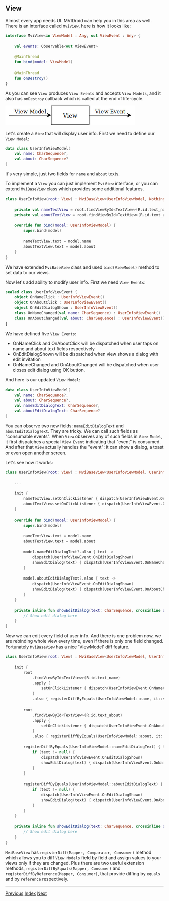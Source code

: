 ## View

Almost every app needs UI. MVIDroid can help you in this area as well.
There is an interface called `MviView`, here is how it looks like:
```kotlin
interface MviView<in ViewModel : Any, out ViewEvent : Any> {

    val events: Observable<out ViewEvent>

    @MainThread
    fun bind(model: ViewModel)

    @MainThread
    fun onDestroy()
}
```

As you can see `View` produces `View Events` and accepts `View Models`,
and it also has `onDestroy` callback which is called at the end of life-cycle.

![View](media/view.jpg)

Let's create a `View` that will display user info. First we need
to define our `View Model`:
```kotlin
data class UserInfoViewModel(
    val name: CharSequence?,
    val about: CharSequence?
)
```

It's very simple, just two fields for `name` and `about` texts.

To implement a `View` you can just implement `MviView` interface, or you
can extend `MviBaseView` class which provides some additional features.

```kotlin
class UserInfoView(root: View) : MviBaseView<UserInfoViewModel, Nothing>() {

    private val nameTextView = root.findViewById<TextView>(R.id.text_name)
    private val aboutTextView = root.findViewById<TextView>(R.id.text_about)

    override fun bind(model: UserInfoViewModel) {
        super.bind(model)

        nameTextView.text = model.name
        aboutTextView.text = model.about
    }
}
```

We have extended `MviBaseView` class and used `bind(ViewModel)` method
to set data to our views.

Now let's add ability to modify user info. First we need `View Events`:
```kotlin
sealed class UserInfoViewEvent {
    object OnNameClick : UserInfoViewEvent()
    object OnAboutClick : UserInfoViewEvent()
    object OnEditDialogShown : UserInfoViewEvent()
    class OnNameChanged(val name: CharSequence) : UserInfoViewEvent()
    class OnAboutChanged(val about: CharSequence) : UserInfoViewEvent()
}
```

We have defined five `View Events`:
* OnNameClick and OnAboutClick will be dispatched when user taps on name
and about text fields respectively
* OnEditDialogShown will be dispatched when view shows a dialog with
edit invitation
* OnNameChanged and OnAboutChanged will be dispatched when user closes
edit dialog using OK button.

And here is our updated `View Model`:
```kotlin
data class UserInfoViewModel(
    val name: CharSequence?,
    val about: CharSequence?,
    val nameEditDialogText: CharSequence?,
    val aboutEditDialogText: CharSequence?
)
```

You can observe two new fields: `nameEditDialogText` and
`aboutEditDialogText`. They are tricky. We can call such fields as
"consumable events". When `View` observes any of such fields in
`View Model`, it first dispatches a special `View Event` indicating that
"event" is consumed. And after that `View` actually handles the "event":
it can show a dialog, a toast or even open another screen.

Let's see how it works:
```kotlin
class UserInfoView(root: View) : MviBaseView<UserInfoViewModel, UserInfoViewEvent>() {

    ...

    init {
        nameTextView.setOnClickListener { dispatch(UserInfoViewEvent.OnNameClick) }
        aboutTextView.setOnClickListener { dispatch(UserInfoViewEvent.OnAboutClick) }
    }

    override fun bind(model: UserInfoViewModel) {
        super.bind(model)

        nameTextView.text = model.name
        aboutTextView.text = model.about

        model.nameEditDialogText?.also { text ->
            dispatch(UserInfoViewEvent.OnEditDialogShown)
            showEditDialog(text) { dispatch(UserInfoViewEvent.OnNameChanged(it)) }
        }

        model.aboutEditDialogText?.also { text ->
            dispatch(UserInfoViewEvent.OnEditDialogShown)
            showEditDialog(text) { dispatch(UserInfoViewEvent.OnAboutChanged(it)) }
        }
    }

    private inline fun showEditDialog(text: CharSequence, crossinline onTextConfirmedListener: (CharSequence) -> Unit) {
        // Show edit dialog here
    }
}
```

Now we can edit every field of user info. And there is one problem now,
we are rebinding whole view every time, even if there is only one field
changed. Fortunately `MviBaseView` has a nice 'ViewModel' diff feature.

```kotlin
class UserInfoView(root: View) : MviBaseView<UserInfoViewModel, UserInfoViewEvent>() {

    init {
        root
            .findViewById<TextView>(R.id.text_name)
            .apply {
                setOnClickListener { dispatch(UserInfoViewEvent.OnNameClick) }
            }
            .also { registerDiffByEquals(UserInfoViewModel::name, it::setText) }

        root
            .findViewById<TextView>(R.id.text_about)
            .apply {
                setOnClickListener { dispatch(UserInfoViewEvent.OnAboutClick) }
            }
            .also { registerDiffByEquals(UserInfoViewModel::about, it::setText) }

        registerDiffByEquals(UserInfoViewModel::nameEditDialogText) { text ->
            if (text != null) {
                dispatch(UserInfoViewEvent.OnEditDialogShown)
                showEditDialog(text) { dispatch(UserInfoViewEvent.OnNameChanged(it)) }
            }
        }

        registerDiffByEquals(UserInfoViewModel::aboutEditDialogText) { text ->
            if (text != null) {
                dispatch(UserInfoViewEvent.OnEditDialogShown)
                showEditDialog(text) { dispatch(UserInfoViewEvent.OnAboutChanged(it)) }
            }
        }
    }

    private inline fun showEditDialog(text: CharSequence, crossinline onTextConfirmedListener: (CharSequence) -> Unit) {
        // Show edit dialog here
    }
}
```

`MviBaseView` has `registerDiff(Mapper, Comparator, Consumer)`
method which allows you to diff `View Models` field by field and assign
values to your views only if they are changed. Plus there are two useful
extension methods, `registerDiffByEquals(Mapper, Consumer)` and
`registerDiffByReference(Mapper, Consumer)`, that provide diffing
by `equals` and by `reference` respectively.

---
[Previous](component.md) [Index](index.md) [Next](binding.md)
